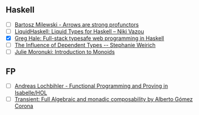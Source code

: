 ## Haskell
- [ ] [Bartosz Milewski - Arrows are strong profunctors](https://www.youtube.com/watch?v=hrNfkP8iKAs)
- [ ] [LiquidHaskell: Liquid Types for Haskell – Niki Vazou](https://www.youtube.com/watch?v=YByOdE-YUwY)
- [x] [Greg Hale: Full-stack typesafe web programming in Haskell](https://www.youtube.com/watch?v=nEpYHmOteYM)
- [ ] [The Influence of Dependent Types -- Stephanie Weirich](https://www.youtube.com/watch?v=GgD0KUxMaQs)
- [ ] [Julie Moronuki: Introduction to Monoids](https://www.youtube.com/watch?v=-mnA8_DWfik)

## FP
- [ ] [Andreas Lochbihler - Functional Programming and Proving in Isabelle/HOL](https://www.youtube.com/watch?v=cIX3WVO48RY)
- [ ] [Transient: Full Algebraic and monadic composability by Alberto Gómez Corona](https://www.youtube.com/watch?v=wqfEX1big4o)
